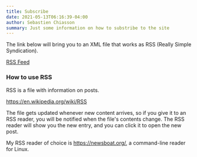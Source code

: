 ```yaml
---
title: Subscribe
date: 2021-05-13T06:16:39-04:00
author: Sebastien Chiasson
summary: Just some information on how to substribe to the site
---
```


The link below will bring you to an XML file that works as RSS (Really Simple Syndication).

[RSS Feed](/posts/index.xml)

### How to use RSS

RSS is a file with information on posts.

<https://en.wikipedia.org/wiki/RSS>

The file gets updated whenever new content arrives, so if you give it to an RSS reader, you will be notified when the file's contents change. The RSS reader will show you the new entry, and you can click it to open the new post.

My RSS reader of choice is <https://newsboat.org/>, a command-line reader for Linux.
